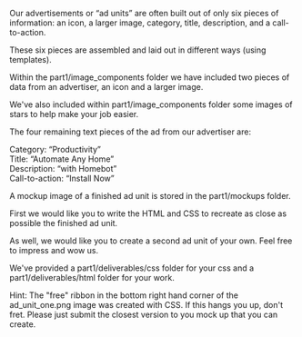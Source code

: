 Our advertisements or “ad units” are often built out of only six pieces of information: an icon, a larger image, category, title, description, and a call-to-action.

These six pieces are assembled and laid out in different ways (using templates).  

Within the part1/image_components folder we have included two pieces of data from an advertiser, an icon and a larger image.

We've also included within part1/image_components folder some images of stars to help make your job easier.

The four remaining text pieces of the ad from our advertiser are:

Category: “Productivity”<br>
Title: “Automate Any Home”<br>
Description: “with Homebot”<br>
Call-to-action: “Install Now”<br>

A mockup image of a finished ad unit is stored in the part1/mockups folder.

First we would like you to write the HTML and CSS to recreate as close as possible the finished ad unit.

As well, we would like you to create a second ad unit of your own. Feel free to impress and wow us.

We've provided a part1/deliverables/css folder for your css and a part1/deliverables/html folder for your work.

Hint: The "free" ribbon in the bottom right hand corner of the ad_unit_one.png image was created with CSS.  If this hangs you up, don't fret.  Please just submit the closest version to you mock up that you can create.
